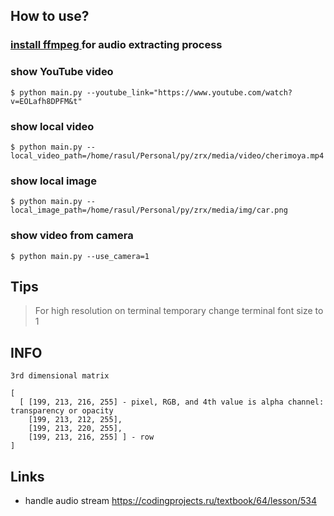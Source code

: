 ## How to use?

### [install ffmpeg ](https://phoenixnap.com/kb/install-ffmpeg-ubuntu) for audio extracting process

### show YouTube video
`$ python main.py --youtube_link="https://www.youtube.com/watch?v=EOLafh8DPFM&t"`

### show local video
`$ python main.py --local_video_path=/home/rasul/Personal/py/zrx/media/video/cherimoya.mp4`

### show local image
`$ python main.py --local_image_path=/home/rasul/Personal/py/zrx/media/img/car.png`

### show video from camera
`$ python main.py --use_camera=1`


## Tips

> For high resolution on terminal temporary change terminal font size to 1


## INFO

```
3rd dimensional matrix

[
  [ [199, 213, 216, 255] - pixel, RGB, and 4th value is alpha channel: transparency or opacity
    [199, 213, 212, 255], 
    [199, 213, 220, 255], 
    [199, 213, 216, 255] ] - row
]
```

## Links

- handle audio stream https://codingprojects.ru/textbook/64/lesson/534
